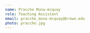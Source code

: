 ```yaml
---
name: Praccho Muna-mcquay
role: Teaching Assistant
email: praccho_muna-mcquay@brown.edu
photo: praccho.jpg
---
```



